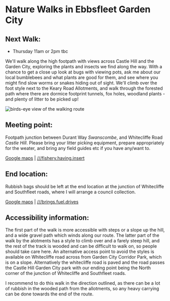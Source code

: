 # Nature Walks in Ebbsfleet Garden City

## Next Walk:

- Thursday 11am or 2pm tbc

We'll walk along the high footpath with views across Castle Hill and the Garden City, exploring the plants and insects we find along the way. With a chance to get a close up look at bugs with viewing pots, ask me about our local bumblebees and what plants are good for them, and see where you might find slow worms or snakes hiding out of sight. We'll climb over the foot style next to the Keary Road Allotments, and walk through the forested path where there are dormice footprint tunnels, fox holes, woodland plants - and plenty of litter to be picked up!

![birds-eye view of the walking route](https://github.com/ruthmoog/nature-walk/assets/33294286/bb98c666-c7cb-4a3c-bbd7-ac6bd769dfb5)


## Meeting point:

Footpath junction between Durant Way _Swanscombe_, and Whitecliffe Road _Castle Hill_.
Please bring your litter picking equipment, prepare appropriately for the weater, and bring any field guides etc if you have any/want to.

[Google maps](https://goo.gl/maps/cm5taEhMz5n1fvWNA) | [///fishery.having.insert](https://what3words.com/fishery.having.insert)


## End location:

Rubbish bags should be left at the end location at the junction of Whitecliffe and Southfleet roads, where I will arrange a council collection.

[Google maps](https://goo.gl/maps/5owuJRKY2gpmJ6U28) | [///brings.fuel.drives](https://what3words.com/brings.fuel.drives)


## Accessibility information:

The first part of the walk is more accessible with steps or a slope up the hill, and a wide gravel path which winds along our route. The latter part of the walk by the alotments has a style to climb over and a farely steep hill, and the rest of the track is wooded and can be difficult to walk on, so people should take care here. An alternative access point to avoid the styles is available on Whitecliffe road across from Garden City Corridor Park, which is on a slope. Alternatively the whitecliffe road is paved and the road passes the Castle Hill Garden City park with our ending point being the North corner of the junction of Whitecliffe and Southfleet roads.

I recommend to do this walk in the direction outlined, as there can be a lot of rubbish in the wooded path from the allotments, so any heavy carrying can be done towards the end of the route.
